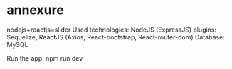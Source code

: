 # annexure
nodejs+reactjs=slider
Used technologies:
NodeJS (ExpressJS) plugins: Sequelize, 
ReactJS (Axios, React-bootstrap, React-router-dom)
Database: MySQL

Run the app:
npm run dev

